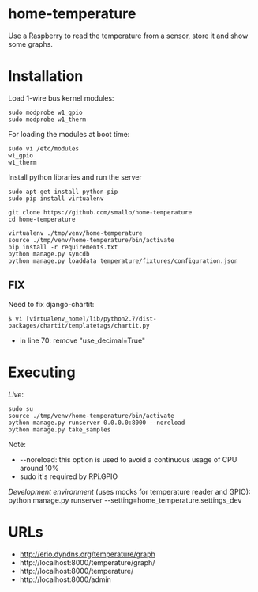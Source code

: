 home-temperature
================
Use a Raspberry to read the temperature from a sensor, store it and show some graphs.


Installation
============
Load 1-wire bus kernel modules:
```shell
sudo modprobe w1_gpio 
sudo modprobe w1_therm
```

For loading the modules at boot time:
```shell
sudo vi /etc/modules
w1_gpio
w1_therm
```

Install python libraries and run the server
```shell
sudo apt-get install python-pip
sudo pip install virtualenv

git clone https://github.com/smallo/home-temperature
cd home-temperature

virtualenv ./tmp/venv/home-temperature
source ./tmp/venv/home-temperature/bin/activate
pip install -r requirements.txt 
python manage.py syncdb
python manage.py loaddata temperature/fixtures/configuration.json
```

FIX
---
Need to fix django-chartit:

```shell
$ vi [virtualenv_home]/lib/python2.7/dist-packages/chartit/templatetags/chartit.py
```
 - in line 70: remove "use_decimal=True" 


Executing
=========
*Live*:
```
sudo su
source ./tmp/venv/home-temperature/bin/activate
python manage.py runserver 0.0.0.0:8000 --noreload
python manage.py take_samples
```

Note:
* --noreload: this option is used to avoid a continuous usage of CPU around 10%
* sudo it's required by RPi.GPIO


*Development environment* (uses mocks for temperature reader and GPIO):
python manage.py runserver --setting=home_temperature.settings_dev


URLs
====
 - http://erio.dyndns.org/temperature/graph
 - http://localhost:8000/temperature/graph/
 - http://localhost:8000/temperature/
 - http://localhost:8000/admin
